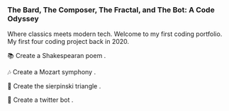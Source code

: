 ### The Bard, The Composer, The Fractal, and The Bot: A Code Odyssey

Where classics meets modern tech. Welcome to my first coding portfolio. My first four coding project back in 2020. 

📚 Create a Shakespearan poem .

🎶 Create a Mozart symphony . 

🔺 Create the sierpinski triangle . 

🤖 Create a twitter bot .
